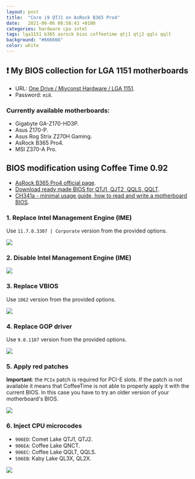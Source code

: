 ```yaml
---
layout: post
title:  "Core i9 QTJ1 on AsRock B365 Pro4"
date:   2021-06-06 08:58:43 +0100
categories: hardware cpu intel
tags: lga1151 b365 asrock bios coffeetime qtj1 qtj2 qqls qqlt
background: "#666666"
color: white
---
```


## ❗ My BIOS collection for LGA 1151 motherboards

- URL: [One Drive / Miyconst Hardware / LGA 1151](https://1drv.ms/u/s!AtZZXDjjb94kgaBNzu_leKHHQzHKdQ?e=sVNfe6).
- Password: `mi8`.

### Currently available motherboards:

- Gigabyte GA-Z170-HD3P.
- Asus Z170-P.
- Asus Rog Strix Z270H Gaming.
- AsRock B365 Pro4.
- MSI Z370-A Pro.

## BIOS modification using Coffee Time 0.92

- [AsRock B365 Pro4 official page](https://www.asrock.com/mb/intel/b365%20pro4/index.asp).
- [Download ready made BIOS for QTJ1, QJT2, QQLS, QQLT](https://1drv.ms/u/s!AtZZXDjjb94kgZwb5fMlbzMOdvc0GA?e=UTOYhR).
- [CH341a - minimal usage guide, how to read and write a motherboard BIOS](https://miyconst.github.io/hardware/2020/07/13/ch341a-guide.html).

### 1. Replace Intel Management Engine (IME)

Use `11.7.0.3307 | Corporate` version from the provided options.

![](/assets/2021-06-06-asrock-b365-pro4/step-00-ime.png)

### 2. Disable Intel Management Engine (IME)

![](/assets/2021-06-06-asrock-b365-pro4/step-01-ime.png)

### 3. Replace VBIOS

Use `1062` version from the provided options.

![](/assets/2021-06-06-asrock-b365-pro4/step-02-vbios.png)

### 4. Replace GOP driver

Use `9.0.1107` version from the provided options.

![](/assets/2021-06-06-asrock-b365-pro4/step-03-gop.png)

### 5. Apply red patches

**Important**: the `PCIe` patch is required for PCI-E slots. If the patch is not available it means that CoffeeTime is not able to properly apply it with the current BIOS. In this case you have to try an older version of your motherboard's BIOS.

![](/assets/2021-06-06-asrock-b365-pro4/step-04-patches.png)

### 6. Inject CPU microcodes

- `906ED`: Comet Lake QTJ1, QTJ2.
- `906EA`: Coffee Lake QNCT.
- `906EC`: Coffee Lake QQLT, QQLS.
- `506EB`: Kaby Lake QL3X, QL2X.


![](/assets/2021-06-06-asrock-b365-pro4/step-05-microcodes.png)
